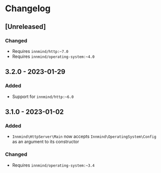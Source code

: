 # Changelog

## [Unreleased]

### Changed

- Requires `innmind/http:~7.0`
- Requires `innmind/operating-system:~4.0`

## 3.2.0 - 2023-01-29

### Added

- Support for `innmind/http:~6.0`

## 3.1.0 - 2023-01-02

### Added

- `Innmind\HttpServer\Main` now accepts `Innmind\OperatingSystem\Config` as an argument to its constructor

### Changed

- Requires `innmind/operating-system:~3.4`
